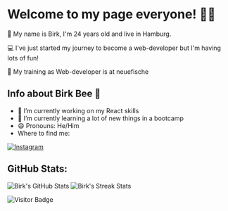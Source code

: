 # Welcome to my page everyone! 👋🏻

🌈 My name is Birk, I'm 24 years old and live in Hamburg.

💻 I've just started my journey to become a web-developer but I'm having lots of fun!

🐠 My training as Web-developer is at neuefische

## Info about Birk Bee 🐝

- 🔭 I’m currently working on my React skills
- 🌱 I’m currently learning a lot of new things in a bootcamp
- 😄 Pronouns: He/Him
- Where to find me:

[![Instagram](https://raw.githubusercontent.com/hussainweb/hussainweb/main/icons/instagram.png)](https://www.instagram.com/birkiiy/) 

## GitHub Stats:

![Birk's GitHub Stats](https://github-readme-stats.vercel.app/api?username=BirkBee&theme=react&hide_border=false&include_all_commits=true&count_private=true)
![Birk's Streak Stats](https://github-readme-streak-stats.herokuapp.com/?user=BirkBee&theme=reactk&hide_border=false)

![Visitor Badge](https://visitor-badge.laobi.icu/badge?page_id=BirkBee.BirkBee)
